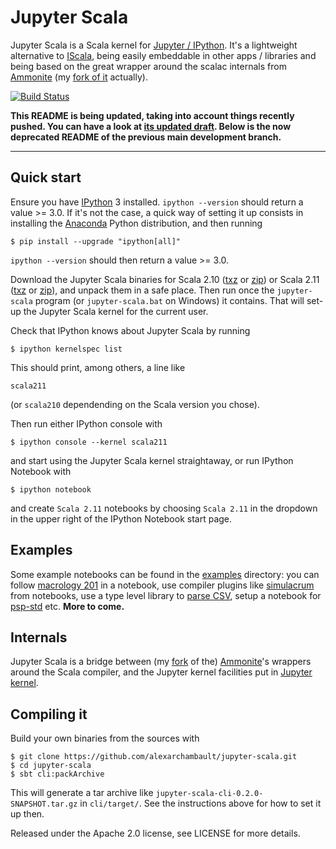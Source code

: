 # Jupyter Scala

Jupyter Scala is a Scala kernel for [Jupyter / IPython](http://ipython.org/).
It's a lightweight alternative to [IScala](https://github.com/mattpap/IScala),
being easily embeddable in other apps / libraries and being based
on the great wrapper around the scalac internals from
[Ammonite](https://github.com/lihaoyi/Ammonite/) (my [fork of it](https://github.com/alexarchambault/ammonite-shell) actually).

[![Build Status](https://travis-ci.org/alexarchambault/jupyter-scala.svg?branch=master)](https://travis-ci.org/alexarchambault/jupyter-scala)



**This README is being updated, taking into account things recently pushed. You can have a look at [its updated draft](https://github.com/alexarchambault/jupyter-scala/tree/topic/update-readme). Below is the now deprecated README of the previous main development branch.**

---

## Quick start

Ensure you have [IPython](http://ipython.org/) 3 installed.
`ipython --version` should return a value >= 3.0. If it's
not the case, a quick way of setting it up consists
in installing the [Anaconda](http://continuum.io/downloads) Python
distribution, and then running

    $ pip install --upgrade "ipython[all]"

`ipython --version` should then return a value >= 3.0.

Download the Jupyter Scala binaries for
Scala 2.10 ([txz](https://oss.sonatype.org/content/repositories/snapshots/com/github/alexarchambault/jupyter/jupyter-scala-cli_2.10.5/0.2.0-SNAPSHOT/jupyter-scala_2.10.5-0.2.0-SNAPSHOT.tar.xz) or [zip](https://oss.sonatype.org/content/repositories/snapshots/com/github/alexarchambault/jupyter/jupyter-scala-cli_2.10.5/0.2.0-SNAPSHOT/jupyter-scala_2.10.5-0.2.0-SNAPSHOT.zip)) or
Scala 2.11 ([txz](https://oss.sonatype.org/content/repositories/snapshots/com/github/alexarchambault/jupyter/jupyter-scala-cli_2.11.6/0.2.0-SNAPSHOT/jupyter-scala_2.11.6-0.2.0-SNAPSHOT.tar.xz) or [zip](https://oss.sonatype.org/content/repositories/snapshots/com/github/alexarchambault/jupyter/jupyter-scala-cli_2.11.6/0.2.0-SNAPSHOT/jupyter-scala_2.11.6-0.2.0-SNAPSHOT.zip)), and unpack them in a safe place.
Then run once the `jupyter-scala` program (or `jupyter-scala.bat` on Windows) it contains.
That will set-up the Jupyter Scala kernel for the current user.

Check that IPython knows about Jupyter Scala by running

    $ ipython kernelspec list

This should print, among others, a line like
```
scala211
```
(or `scala210` dependending on the Scala version you chose).

Then run either IPython console with

    $ ipython console --kernel scala211

and start using the Jupyter Scala kernel straightaway,
or run IPython Notebook with

    $ ipython notebook

and create `Scala 2.11` notebooks by choosing `Scala 2.11` in the
dropdown in the upper right of the IPython Notebook start page.

## Examples

Some example notebooks can be found in the [examples](https://github.com/alexarchambault/jupyter-scala/tree/master/examples)
directory: you can follow [macrology 201](https://github.com/alexarchambault/jupyter-scala/blob/master/examples/tutorials/Macrology.ipynb) in a notebook,
use compiler plugins like [simulacrum](https://github.com/alexarchambault/jupyter-scala/blob/master/examples/libraries/Simulacrum.ipynb) from notebooks,
use a type level library to [parse CSV](https://github.com/alexarchambault/jupyter-scala/blob/master/examples/libraries/PureCSV.ipynb),
setup a notebook for [psp-std](https://github.com/alexarchambault/jupyter-scala/blob/master/examples/libraries/psp-std.ipynb)
etc. **More to come.**


## Internals

Jupyter Scala is a bridge between
(my [fork](https://github.com/alexarchambault/ammonite-shell) of the)
[Ammonite](https://github.com/lihaoyi/Ammonite)'s wrappers around the Scala compiler,
and the Jupyter kernel facilities put in
[Jupyter kernel](https://github.com/alexarchambault/jupyter-kernel).

## Compiling it

Build your own binaries from the sources with

    $ git clone https://github.com/alexarchambault/jupyter-scala.git
    $ cd jupyter-scala
    $ sbt cli:packArchive

This will generate a tar archive like `jupyter-scala-cli-0.2.0-SNAPSHOT.tar.gz` in `cli/target/`. See the instructions above for how to set it up then.

Released under the Apache 2.0 license, see LICENSE for more details.
